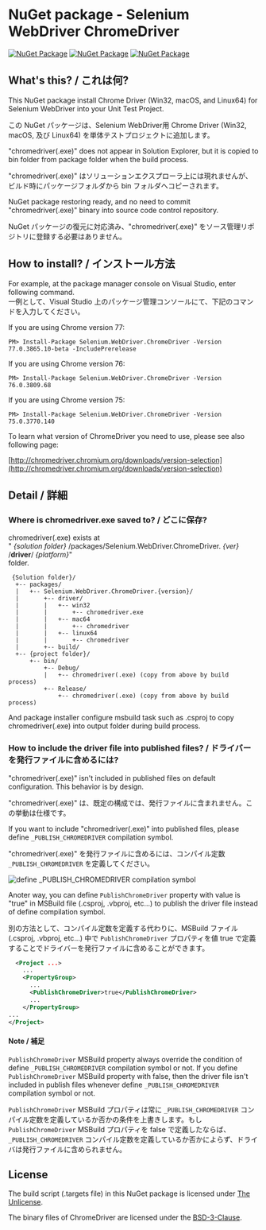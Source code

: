 # NuGet package - Selenium WebDriver ChromeDriver

[![NuGet Package](https://img.shields.io/badge/nuget-for%20Chrome%20v75-blue.svg)](https://www.nuget.org/packages/Selenium.WebDriver.ChromeDriver/75.0.3770.140)
[![NuGet Package](https://img.shields.io/badge/nuget-for%20Chrome%20v76-blue.svg)](https://www.nuget.org/packages/Selenium.WebDriver.ChromeDriver/76.0.3809.68) [![NuGet Package](https://img.shields.io/badge/nuget-for%20Chrome%20v77-blue.svg)](https://www.nuget.org/packages/Selenium.WebDriver.ChromeDriver/77.0.3865.10-beta) 


## What's this? / これは何?

This NuGet package install Chrome Driver (Win32, macOS, and Linux64) for Selenium WebDriver into your Unit Test Project.

この NuGet パッケージは、Selenium WebDriver用 Chrome Driver (Win32, macOS, 及び Linux64) を単体テストプロジェクトに追加します。

"chromedriver(.exe)" does not appear in Solution Explorer, but it is copied to bin folder from package folder when the build process.

"chromedriver(.exe)" はソリューションエクスプローラ上には現れませんが、ビルド時にパッケージフォルダから bin フォルダへコピーされます。

NuGet package restoring ready, and no need to commit "chromedriver(.exe)" binary into source code control repository.

NuGet パッケージの復元に対応済み、"chromedriver(.exe)" をソース管理リポジトリに登録する必要はありません。

## How to install? / インストール方法

For example, at the package manager console on Visual Studio, enter following command.  
一例として、Visual Studio 上のパッケージ管理コンソールにて、下記のコマンドを入力してください。

If you are using Chrome version 77:

    PM> Install-Package Selenium.WebDriver.ChromeDriver -Version 77.0.3865.10-beta -IncludePrerelease

If you are using Chrome version 76:

    PM> Install-Package Selenium.WebDriver.ChromeDriver -Version 76.0.3809.68

If you are using Chrome version 75:

    PM> Install-Package Selenium.WebDriver.ChromeDriver -Version 75.0.3770.140

To learn what version of ChromeDriver you need to use, please see also following page:

[http://chromedriver.chromium.org/downloads/version-selection](http://chromedriver.chromium.org/downloads/version-selection)

## Detail / 詳細

### Where is chromedriver.exe saved to? / どこに保存?

chromedriver(.exe) exists at  
" _{solution folder}_ /packages/Selenium.WebDriver.ChromeDriver. _{ver}_ /**driver**/ _{platform}_"  
folder.

     {Solution folder}/
      +-- packages/
      |   +-- Selenium.WebDriver.ChromeDriver.{version}/
      |       +-- driver/
      |       |   +-- win32
      |       |       +-- chromedriver.exe
      |       |   +-- mac64
      |       |       +-- chromedriver
      |       |   +-- linux64
      |       |       +-- chromedriver
      |       +-- build/
      +-- {project folder}/
          +-- bin/
              +-- Debug/
              |   +-- chromedriver(.exe) (copy from above by build process)
              +-- Release/
                  +-- chromedriver(.exe) (copy from above by build process)

 And package installer configure msbuild task such as .csproj to
 copy chromedriver(.exe) into output folder during build process.

### How to include the driver file into published files? / ドライバーを発行ファイルに含めるには?

"chromedriver(.exe)" isn't included in published files on default configuration. This behavior is by design.

"chromedriver(.exe)" は、既定の構成では、発行ファイルに含まれません。この挙動は仕様です。

If you want to include "chromedriver(.exe)" into published files, please define `_PUBLISH_CHROMEDRIVER` compilation symbol.

"chromedriver(.exe)" を発行ファイルに含めるには、コンパイル定数 `_PUBLISH_CHROMEDRIVER` を定義してください。

![define _PUBLISH_CHROMEDRIVER compilation symbol](https://raw.githubusercontent.com/jsakamoto/nupkg-selenium-webdriver-chromedriver/master/.asset/define_PUBLISH_CHROMEDRIVER_compilation_symbol.png)

Anoter way, you can define `PublishChromeDriver` property with value is "true" in MSBuild file (.csproj, .vbproj, etc...) to publish the driver file instead of define compilation symbol.

別の方法として、コンパイル定数を定義する代わりに、MSBuild ファイル (.csproj, .vbproj, etc...) 中で `PublishChromeDriver` プロパティを値 true で定義することでドライバーを発行ファイルに含めることができます。 

```xml
  <Project ...>
    ...
    <PropertyGroup>
      ...
      <PublishChromeDriver>true</PublishChromeDriver>
      ...
    </PropertyGroup>
...
</Project>
```

#### Note / 補足 

`PublishChromeDriver` MSBuild property always override the condition of define `_PUBLISH_CHROMEDRIVER` compilation symbol or not. If you define `PublishChromeDriver` MSBuild property with false, then the driver file isn't included in publish files whenever define `_PUBLISH_CHROMEDRIVER` compilation symbol or not.

`PublishChromeDriver` MSBuild プロパティは常に `_PUBLISH_CHROMEDRIVER` コンパイル定数を定義しているか否かの条件を上書きします。もし `PublishChromeDriver` MSBuild プロパティを false で定義したならば、`_PUBLISH_CHROMEDRIVER` コンパイル定数を定義しているか否かによらず、ドライバは発行ファイルに含められません。

## License

The build script (.targets file) in this NuGet package is licensed under [The Unlicense](https://github.com/jsakamoto/nupkg-selenium-webdriver-chromedriver/blob/master/LICENSE).

The binary files of ChromeDriver are licensed under the [BSD-3-Clause](https://cs.chromium.org/chromium/src/LICENSE).